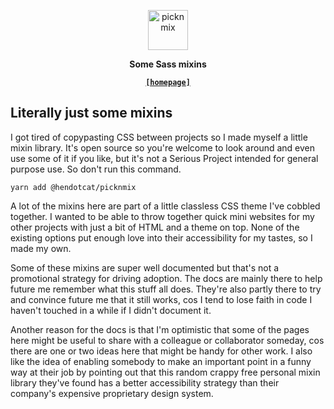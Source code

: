 <p align="center">
  <img
    alt="picknmix"
    src="https://hen.cat/picknmix/picknmix.svg"
    height="64"
  />
</p>

<p align="center">
  <strong>
    Some Sass mixins
  </strong>
</p>

<p align="center">
  <a href="https://hen.cat/picknmix">
    <strong><code>[homepage]</code></strong>
  </a>
</p>

<section>
  <h2>Literally just some mixins</h2>
  <p>
    I got tired of copypasting CSS between projects so I made myself a little
    mixin library. It's open source so you're welcome to look around and even
    use some of it if you like, but it's not a Serious Project intended for
    general purpose use. So don't run this command.
  </p>
  <pre><code>yarn add @hendotcat/picknmix</code></pre>
  <p>
    A lot of the mixins here are part of a little classless CSS theme I've
    cobbled together. I wanted to be able to throw together quick mini websites
    for my other projects with just a bit of HTML and a theme on top. None of
    the existing options put enough love into their accessibility for my
    tastes, so I made my own.
  </p>
  <p>
    Some of these mixins are super well documented but that's not a promotional
    strategy for driving adoption. The docs are mainly there to help future me
    remember what this stuff all does. They're also partly there to try and
    convince future me that it still works, cos I tend to lose faith in code I
    haven't touched in a while if I didn't document it.
  </p>
  <p>
    Another reason for the docs is that I'm optimistic that some of the pages
    here might be useful to share with a colleague or collaborator someday, cos
    there are one or two ideas here that might be handy for other work. I also
    like the idea of enabling somebody to make an important point in a funny
    way at their job by pointing out that this random crappy free personal
    mixin library they've found has a better accessibility strategy than their
    company's expensive proprietary design system.
  </p>
</section>
